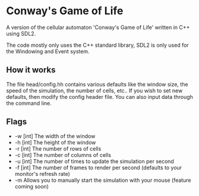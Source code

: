 # Conway's Game of Life

A version of the cellular automaton 'Conway's Game of Life' written in C++ using SDL2.

The code mostly only uses the C++ standard library, SDL2 is only used for the Windowing and Event system.

## How it works 

The file head/config.hh contains various defaults like the window size, the speed of the simulation, the number of cells, etc.. If you wish to set new defaults, then modify the config header file. You can also input data through the command line.

## Flags

* -w [int]   The width of the window
* -h [int]   The height of the window 
* -r [int]   The number of rows of cells
* -c [int]   The number of columns of cells
* -u [int]   The number of times to update the simulation per second
* -f [int]   The number of frames to render per second (defaults to your monitor's refresh rate)
* -m Allows you to manually start the simulation with your mouse (feature coming soon) 
